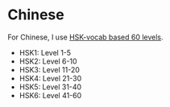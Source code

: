 # Chinese

For Chinese, I use [HSK-vocab based 60 levels](/data/zhlevel.yaml).

- HSK1: Level 1-5
- HSK2: Level 6-10
- HSK3: Level 11-20
- HSK4: Level 21-30
- HSK5: Level 31-40
- HSK6: Level 41-60
